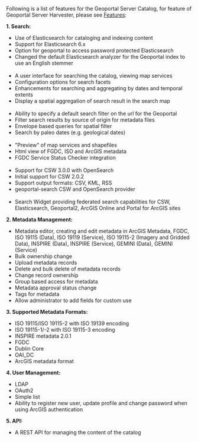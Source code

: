 Following is a list of features for the Geoportal Server Catalog, for feature of Geoportal Server Harvester, please see [Features](https://github.com/Esri/geoportal-server-harvester/wiki/Features):

**1. Search:**
  * Use of Elasticsearch for cataloging and indexing content
  * Support for Elasticsearch 6.x
  * Option for geoportal to access password protected Elasticsearch
  * Changed the default Elasticsearch analyzer for the Geoportal index to use an English stemmer  <br /><br />
  * A user interface for searching the catalog, viewing map services  
  * Configuration options for search facets
  * Enhancements for searching and aggregating by dates and temporal extents
  * Display a spatial aggregation of search result in the search map <br /><br />
  * Ability to specify a default search filter on the url for the Geoportal  
  * Filter search results by source of origin for metadata files
  * Envelope based queries for spatial filter
  * Search by paleo dates (e.g. geological dates)  <br /><br />
  * "Preview" of map services and shapefiles  
  * Html view of FGDC, ISO and ArcGIS metadata
  * FGDC Service Status Checker integration  <br /><br />
  * Support for CSW 3.0.0 with OpenSearch  
  * Initial support for CSW 2.0.2 
  * Support output formats: CSV, KML, RSS
  * geoportal-search CSW and OpenSearch provider  <br /><br />
  * Search Widget providing federated search capabilities for CSW, Elasticsearch, Geoportal2, ArcGIS Online and Portal for ArcGIS sites

**2. Metadata Management:**
  * Metadata editor, creating and edit metadata in ArcGIS Metadata, FGDC, ISO 19115 (Data), ISO 19119 (Service), ISO 19115-2 (Imagery and Gridded Data), INSPIRE (Data), INSPIRE (Service), GEMINI (Data), GEMINI (Service)
  * Bulk ownership change
  * Upload metadata records
  * Delete and bulk delete of metadata records
  * Change record ownership  
  * Group based access for metadata
  * Metadata approval status change
  * Tags for metadata
  * Allow administrator to add fields for custom use
  
**3. Supported Metadata Formats:**
  * ISO 19115/ISO 19115-2 with ISO 19139 encoding
  * ISO 19115-1/-2 with ISO 19115-3 encoding
  * INSPIRE metadata 2.0.1
  * FGDC
  * Dublin Core
  * OAI_DC
  * ArcGIS metadata format
  
**4. User Management:**
  * LDAP
  * OAuth2
  * Simple list
  * Ability to register new user, update profile and change password when using ArcGIS authentication  
  
**5. API:**
  * A REST API for managing the content of the catalog
